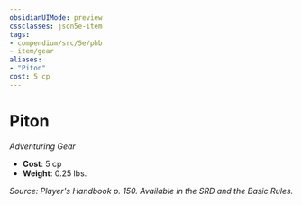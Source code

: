 ```yaml
---
obsidianUIMode: preview
cssclasses: json5e-item
tags:
- compendium/src/5e/phb
- item/gear
aliases: 
- "Piton"
cost: 5 cp
---
```

# Piton
*Adventuring Gear*  

- **Cost**: 5 cp
- **Weight**: 0.25 lbs.

*Source: Player's Handbook p. 150. Available in the SRD and the Basic Rules.*
